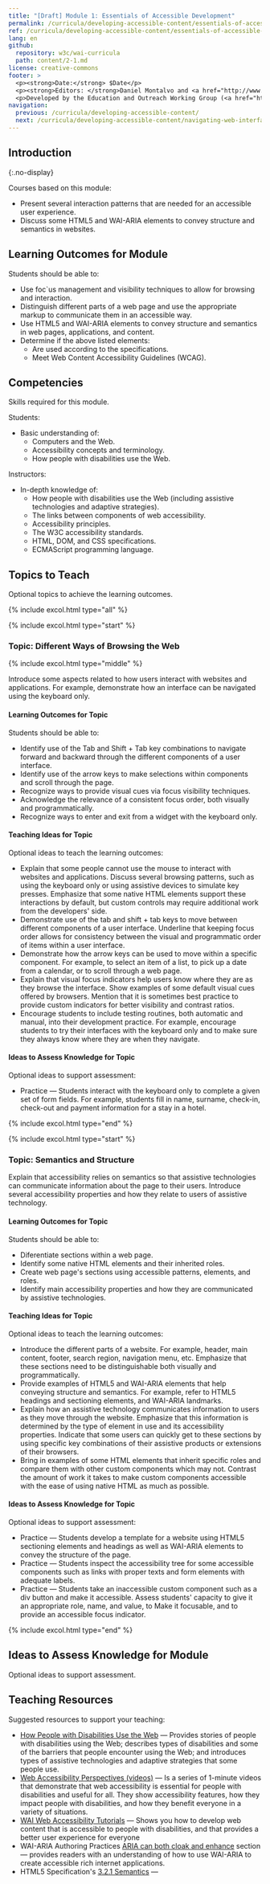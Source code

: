 ```yaml
---
title: "[Draft] Module 1: Essentials of Accessible Development"
permalink: /curricula/developing-accessible-content/essentials-of-accessible-development/
ref: /curricula/developing-accessible-content/essentials-of-accessible-development/
lang: en
github:
  repository: w3c/wai-curricula
  path: content/2-1.md
license: creative-commons
footer: >
  <p><strong>Date:</strong> $Date</p>
  <p><strong>Editors: </strong>Daniel Montalvo and <a href="http://www.w3.org/People/shadi/">Shadi Abou-Zahra</a>. Contributors: <a href="https://www.w3.org/WAI/EO/EOWG-members">EOWG Participants</a>. </p>
  <p>Developed by the Education and Outreach Working Group (<a href="http://www.w3.org/WAI/EO/">EOWG</a>). Developed with support from the <a href="https://www.w3.org/WAI/about/projects/wai-guide/">WAI-Guide Project</a> funded by the European Commission (EC) under the Horizon 2020 program (Grant Agreement 822245).</p>
navigation:
  previous: /curricula/developing-accessible-content/
  next: /curricula/developing-accessible-content/navigating-web-interfaces/
---
```


## Introduction
{:.no-display}

Courses based on this module:

* Present several interaction patterns that are needed for an accessible user experience.
* Discuss some HTML5 and WAI-ARIA elements to convey structure and semantics in websites.

## Learning Outcomes for Module

Students should be able to:

* Use foc`us management and visibility techniques to allow for browsing and interaction.
* Distinguish different parts of a web page and use the appropriate markup to communicate them in an accessible way.
* Use HTML5 and WAI-ARIA elements to convey structure and semantics in web pages, applications, and content.
* Determine if the above listed elements:
  * Are used according to the specifications.
  * Meet Web Content Accessibility Guidelines (WCAG).

## Competencies

Skills required for this module.

Students:

* Basic understanding of:
  * Computers and the Web.
  * Accessibility concepts and terminology.
  * How people with disabilities use the Web.

Instructors:

* In-depth knowledge of:
  * How people with disabilities use the Web (including assistive technologies and adaptive strategies).
  * The links between components of web accessibility.
  * Accessibility principles.  
  * The W3C accessibility standards.
  * HTML, DOM, and CSS specifications.
  * ECMAScript programming language.

## Topics to Teach

Optional topics to achieve the learning outcomes.

{% include excol.html type="all" %}

{% include excol.html type="start" %}

### Topic: Different Ways of Browsing the Web

{% include excol.html type="middle" %}

Introduce some aspects related to how users interact with websites and applications. For example, demonstrate how an interface can be navigated using the keyboard only.

#### Learning Outcomes for Topic

Students should be able to:

* Identify use of the Tab and Shift + Tab key combinations to navigate forward and backward through the different components of a user interface.
* Identify use of the arrow keys to make selections within components and scroll through the page.
* Recognize ways to provide visual cues via focus visibility techniques.
* Acknowledge the relevance of a consistent focus order, both visually and programmatically.
* Recognize ways to enter and exit from a widget with the keyboard only.

#### Teaching Ideas for Topic

Optional ideas to teach the learning outcomes:

* Explain that some people cannot use the mouse to interact with websites and applications. Discuss several browsing patterns, such as using the keyboard only or using assistive devices to simulate key presses. Emphasize that some native HTML elements support these interactions by default, but custom controls may require additional work from the developers' side.
* Demonstrate use of the tab and shift + tab keys to move between different components of a user interface. Underline that keeping focus order allows for consistency between the visual and programmatic order of items within a user interface.
* Demonstrate how the arrow keys can be used to move within a specific component. For example, to select an item of a list, to pick up a date from a calendar, or to scroll through a web page.
* Explain that visual focus indicators help users know where they are as they browse the interface. Show examples of some default visual cues offered by browsers. Mention that it is sometimes best practice to provide custom indicators for better visibility and contrast ratios.
* Encourage students to include testing routines, both automatic and manual, into their development practice. For example, encourage students to try their interfaces with the keyboard only and to make sure they always know where they are when they navigate.

#### Ideas to Assess Knowledge for Topic

Optional ideas to support assessment:

* Practice &mdash; Students interact with the keyboard only to complete a given set of form fields. For example, students fill in name, surname, check-in, check-out and payment information for a stay in a hotel.

{% include excol.html type="end" %}

{% include excol.html type="start" %}

### Topic: Semantics and Structure

Explain that accessibility relies on semantics so that assistive technologies can communicate information about the page to their users. Introduce several accessibility properties and how they relate to users of assistive technology.

#### Learning Outcomes for Topic

Students should be able to:

* Diferentiate sections within a web page.
* Identify some native HTML elements and their inherited roles.
* Create web page's sections using accessible patterns, elements, and roles.
* Identify main accessibility properties and how they are communicated by assistive technologies.

#### Teaching Ideas for Topic

Optional ideas to teach the learning outcomes:

* Introduce the different parts of a website. For example, header, main content, footer, search region, navigation menu, etc. Emphasize that these sections need to be distinguishable both visually and programmatically.
* Provide examples of HTML5 and WAI-ARIA elements that help conveying structure and semantics. For example, refer to HTML5 headings and sectioning elements, and WAI-ARIA landmarks.
* Explain how an assistive technology communicates information to users as they move through the website. Emphasize that this information is determined by the type of element in use and its accessibility properties. Indicate that some users can quickly get to these sections by using specific key combinations of their assistive products or extensions of their browsers.
* Bring in examples of some HTML elements that inherit specific roles and compare them with other custom components which may not. Contrast the amount of work it takes to make custom components accessible with the ease of using native HTML as much as possible.

#### Ideas to Assess Knowledge for Topic

Optional ideas to support assessment:

* Practice &mdash; Students develop a template for a website using HTML5 sectioning elements and headings as well as WAI-ARIA elements to convey the structure of the page.
* Practice &mdash; Students inspect the accessibility tree for some accessible components such as links with proper texts and form elements with adequate labels.
* Practice &mdash; Students take an inaccessible custom component such as a div button and make it accessible. Assess students' capacity to give it an appropriate role, name, and value, to Make it focusable, and to provide an accessible focus indicator.

{% include excol.html type="end" %}

## Ideas to Assess Knowledge for Module

Optional ideas to support assessment.



## Teaching Resources

Suggested resources to support your teaching:

* [How People with Disabilities Use the Web](/people-use-web/) &mdash; Provides stories of people with disabilities using the Web; describes types of disabilities and some of the barriers that people encounter using the Web; and introduces types of assistive technologies and adaptive strategies that some people use.
* [Web Accessibility Perspectives (videos)](/perspective-videos/) &mdash; Is a series of 1-minute videos that demonstrate that web accessibility is essential for people with disabilities and useful for all. They show accessibility features, how they impact people with disabilities, and how they benefit everyone in a variety of situations.
* [WAI Web Accessibility Tutorials](https://www.w3.org/WAI/tutorials/) &mdash; Shows you how to develop web content that is accessible to people with disabilities, and that provides a better user experience for everyone
* WAI-ARIA Authoring Practices [ARIA can both cloak and enhance](https://www.w3.org/TR/wai-aria-practices#principle-2-aria-can-both-cloak-and-enhance-creating-both-power-and-danger) section &mdash; provides readers with an understanding of how to use WAI-ARIA to create accessible rich internet applications. 
* HTML5 Specification's [3.2.1 Semantics](https://html.spec.whatwg.org/multipage/dom.html#semantics-2) &mdash; 